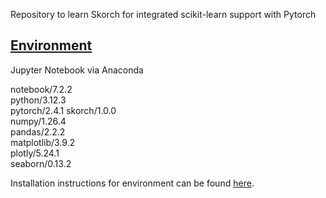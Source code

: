 Repository to learn Skorch for integrated scikit-learn support with Pytorch

## <u> Environment </u>
Jupyter Notebook via Anaconda  

notebook/7.2.2  
python/3.12.3  
pytorch/2.4.1
skorch/1.0.0  
numpy/1.26.4  
pandas/2.2.2  
matplotlib/3.9.2  
plotly/5.24.1  
seaborn/0.13.2

Installation instructions for environment can be found [here](setup_env.md). 
